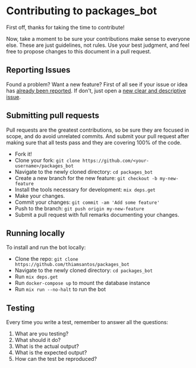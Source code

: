# Contributing to packages_bot
First off, thanks for taking the time to contribute!

Now, take a moment to be sure your contributions make sense to everyone else.
These are just guidelines, not rules.
Use your best judgment, and feel free to propose changes to this document in a pull request.

## Reporting Issues
Found a problem? Want a new feature? First of all see if your issue or idea has [already been reported](https://github.com/thiamsantos/packages_bot/issues).
If don't, just open a [new clear and descriptive issue](https://github.com/thiamsantos/packages_bot/issues/new).

## Submitting pull requests
Pull requests are the greatest contributions, so be sure they are focused in scope, and do avoid unrelated commits.
And submit your pull request after making sure that all tests pass and they are covering 100% of the code.

- Fork it!
- Clone your fork: `git clone https://github.com/<your-username>/packages_bot`
- Navigate to the newly cloned directory: `cd packages_bot`
- Create a new branch for the new feature: `git checkout -b my-new-feature`
- Install the tools necessary for development: `mix deps.get`
- Make your changes.
- Commit your changes: `git commit -am 'Add some feature'`
- Push to the branch: `git push origin my-new-feature`
- Submit a pull request with full remarks documenting your changes.

## Running locally
To install and run the bot locally:

- Clone the repo: `git clone https://github.com/thiamsantos/packages_bot`
- Navigate to the newly cloned directory: `cd packages_bot`
- Run `mix deps.get`
- Run `docker-compose up` to mount the database instance
- Run `mix run --no-halt` to run the bot

## Testing
Every time you write a test, remember to answer all the questions:

1. What are you testing?
2. What should it do?
3. What is the actual output?
4. What is the expected output?
5. How can the test be reproduced?
